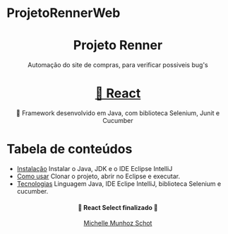 # ProjetoRennerWeb
<h1 align="center">Projeto Renner</h1>

<p align="center">Automação do site de compras, para verificar possiveis bug's</p>

<h1 align="center">
    <a href="https://pt-br.reactjs.org/">🔗 React</a>
</h1>
<p align="center">🚀 Framework desenvolvido em Java, com biblioteca Selenium, Junit e Cucumber</p>

Tabela de conteúdos
=================
<!--ts-->
   * [Instalação](#instalação)
   Instalar o Java, JDK e o IDE Eclipse IntelliJ
   * [Como usar](#como-usar)
   Clonar o projeto, abrir no Eclipse e executar.
   * [Tecnologias](#tecnologias)
   Linguagem Java, IDE Eclipe IntelliJ, biblioteca Selenium e cucumber.
<!--te-->

<h4 align="center"> 
	🚧  React Select finalizado  🚧
</h4>

<p align="center">
  <a href="#autor">Michelle Munhoz Schot</a>
</p>
